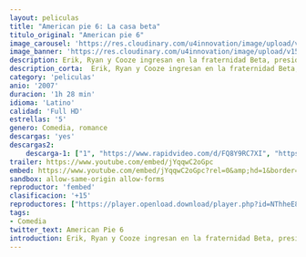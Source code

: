 ```yaml
---
layout: peliculas
title: "American pie 6: La casa beta"
titulo_original: "American pie 6"
image_carousel: 'https://res.cloudinary.com/u4innovation/image/upload/v1559522834/pie6-poster-min_porgw8.jpg'
image_banner: 'https://res.cloudinary.com/u4innovation/image/upload/v1559522837/pie6-banner-min_xtuomh.jpg'
description: Erik, Ryan y Cooze ingresan en la fraternidad Beta, presidida por el legendario Dwight Stifler. Sin embargo, los problemas no tardan en llegar cuando una hermandad de chiflados amenaza con poner fin a las fiestas y el estilo de vida de libertinaje.
description_corta:  Erik, Ryan y Cooze ingresan en la fraternidad Beta, presidida por el legendario Dwight Stifler. Sin embargo, los problemas no tardan en llegar cuando una hermandad de chiflados amenaza con poner fin a las fiestas y el estilo de vida de libertinaje.
category: 'peliculas'
anio: '2007'
duracion: '1h 28 min'
idioma: 'Latino'
calidad: 'Full HD'
estrellas: '5'
genero: Comedia, romance
descargas: 'yes'
descargas2:
    descarga-1: ["1", "https://www.rapidvideo.com/d/FQ8Y9RC7XI", "https://www.google.com/s2/favicons?domain=openload.co","OpenLoad","https://res.cloudinary.com/imbriitneysam/image/upload/v1541473684/mexico.png", "Latino", "Full HD"]
trailer: https://www.youtube.com/embed/jYqqwC2oGpc
embed: https://www.youtube.com/embed/jYqqwC2oGpc?rel=0&amp;hd=1&border=0&wmode=opaque&enablejsapi=1&modestbranding=1&controls=1&showinfo=1
sandbox: allow-same-origin allow-forms
reproductor: 'fembed'
clasificacion: '+15'
reproductores: ["https://player.openload.download/player.php?id=NThheE8vVlFPWUVQaGo2Y0JxclF0bFZLQUdTRTU5alRRYTc1MnFISzlGdFRyMjJ2a05GcFN3RkVyMXJOdnV2dXpZQVpEVUlRcThTbU5zV3pERDdwemc9PQ"]
tags:
- Comedia
twitter_text: American Pie 6
introduction: Erik, Ryan y Cooze ingresan en la fraternidad Beta, presidida por el legendario Dwight Stifler. Sin embargo, los problemas no tardan en llegar cuando una hermandad de chiflados amenaza con poner fin a las fiestas y el estilo de vida de libertinaje.
---
```












